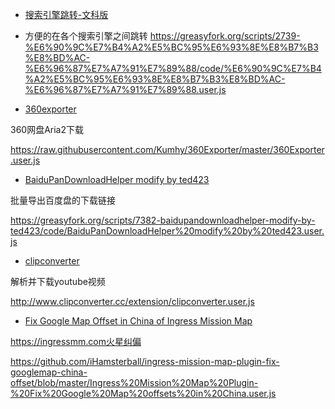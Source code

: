 * [搜索引擎跳转-文科版](https://greasyfork.org/zh-CN/scripts/2739-%E6%90%9C%E7%B4%A2%E5%BC%95%E6%93%8E%E8%B7%B3%E8%BD%AC-%E6%96%87%E7%A7%91%E7%89%88)
- 方便的在各个搜索引擎之间跳转
https://greasyfork.org/scripts/2739-%E6%90%9C%E7%B4%A2%E5%BC%95%E6%93%8E%E8%B7%B3%E8%BD%AC-%E6%96%87%E7%A7%91%E7%89%88/code/%E6%90%9C%E7%B4%A2%E5%BC%95%E6%93%8E%E8%B7%B3%E8%BD%AC-%E6%96%87%E7%A7%91%E7%89%88.user.js

* [360exporter](https://github.com/Kumhy/360Exporter)

360网盘Aria2下载

https://raw.githubusercontent.com/Kumhy/360Exporter/master/360Exporter.user.js

* [BaiduPanDownloadHelper modify by ted423](https://greasyfork.org/zh-CN/scripts/7382-baidupandownloadhelper-modify-by-ted423)

批量导出百度盘的下载链接

https://greasyfork.org/scripts/7382-baidupandownloadhelper-modify-by-ted423/code/BaiduPanDownloadHelper%20modify%20by%20ted423.user.js

* [clipconverter](http://www.clipconverter.cc/addon) 

解析并下载youtube视频

http://www.clipconverter.cc/extension/clipconverter.user.js

* [Fix Google Map Offset in China of Ingress Mission Map](https://github.com/ihamsterball/ingress-mission-map-plugin-fix-googlemap-china-offset)

https://ingressmm.com火星纠偏

https://github.com/iHamsterball/ingress-mission-map-plugin-fix-googlemap-china-offset/blob/master/Ingress%20Mission%20Map%20Plugin-%20Fix%20Google%20Map%20offsets%20in%20China.user.js


